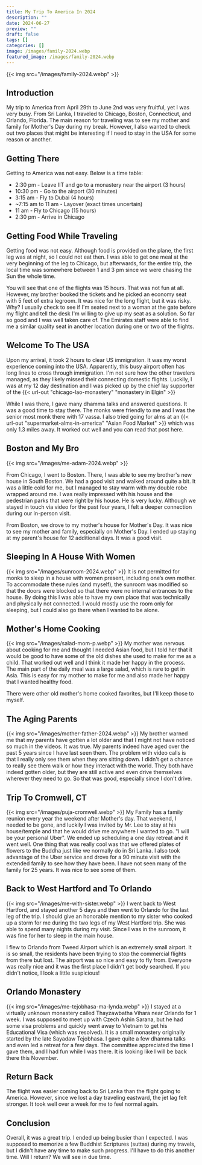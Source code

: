 ```yaml
---
title: My Trip To America In 2024
description: ""
date: 2024-06-27
preview: ""
draft: false
tags: []
categories: []
image: /images/family-2024.webp
featured_image: /images/family-2024.webp
---
```


{{< img src="/images/family-2024.webp" >}}

## Introduction
My trip to America from April 29th to June 2nd was very fruitful, yet I was very busy.  From Sri Lanka, I traveled to Chicago, Boston, Connecticut, and Orlando, Florida.  The main reason for traveling was to see my mother and family for Mother's Day during my break.  However, I also wanted to check out two places that might be interesting if I need to stay in the USA for some reason or another.

## Getting There
Getting to America was not easy.  Below is a time table:

- 2:30 pm - Leave IIT and go to a monastery near the airport (3 hours)
- 10:30 pm - Go to the airport (30 minutes)
- 3:15 am - Fly to Dubai (4 hours)
- ~7:15 am to 11 am - Layover (exact times uncertain)
- 11 am - Fly to Chicago (15 hours)
- 2:30 pm - Arrive in Chicago


## Getting Food While Traveling
Getting food was not easy.  Although food is provided on the plane, the first leg was at night, so I could not eat then.  I was able to get one meal at the very beginning of the leg to Chicago, but afterwards, for the entire trip, the local time was somewhere between 1 and 3 pm since we were chasing the Sun the whole time.


You will see that one of the flights was 15 hours.  That was not fun at all.  However, my brother booked the tickets and he picked an economy seat with 5 feet of extra legroom.  It was nice for the long flight, but it was risky.  Why?  I usually check to see if I'm seated next to a woman at the gate before my flight and tell the desk I'm willing to give up my seat as a solution.  So far so good and I was well taken care of.  The Emirates staff were able to find me a similar quality seat in another location during one or two of the flights.


## Welcome To The USA
Upon my arrival, it took 2 hours to clear US immigration.  It was my worst experience coming into the USA.  Apparently, this busy airport often has long lines to cross through immigration.  I'm not sure how the other travelers managed, as they likely missed their connecting domestic flights.  Luckily, I was at my 12 day destination and I was picked up by the chief lay supporter of the {{< url-out "chicago-lao-monastery" "monastery in Elgin" >}}

While I was there, I gave many dhamma talks and answered questions.  It was a good time to stay there.  The monks were friendly to me and I was the senior most monk there with 17 vassa.  I also tried going for alms at an {{< url-out "supermarket-alms-in-america" "Asian Food Market" >}}
which was only 1.3 miles away.  It worked out well and you can read that post here.

## Boston and My Bro
{{< img src="/images/me-adam-2024.webp" >}}

From Chicago, I went to Boston.  There, I was able to see my brother's new house in South Boston.  We had a good visit and walked around quite a bit.  It was a little cold for me, but I managed to stay warm with my double robe wrapped around me.  I was really impressed with his house and the pedestrian parks that were right by his house.  He is very lucky. Although we stayed in touch via video for the past four years, I felt a deeper connection during our in-person visit.

From Boston, we drove to my mother's house for Mother's Day.  It was nice to see my mother and family, especially on Mother's Day.  I ended up staying at my parent's house for 12 additional days.  It was a good visit.  

## Sleeping In A House With Women
{{< img src="/images/sunroom-2024.webp" >}}
It is not permitted for monks to sleep in a house with women present, including one’s own mother.  To accommodate these rules (and myself), the sunroom was modified so that the doors were blocked so that there were no internal entrances to the house.  By doing this I was able to have my own place that was technically and physically not connected.  I would mostly use the room only for sleeping, but I could also go there when I wanted to be alone.  

## Mother's Home Cooking
{{< img src="/images/salad-mom-p.webp" >}}
My mother was nervous about cooking for me and thought I needed Asian food, but I told her that it would be good to have some of the old dishes she used to make for me as a child.  That worked out well and I think it made her happy in the process.  The main part of the daily meal was a large salad, which is rare to get in Asia.  This is easy for my mother to make for me and also made her happy that I wanted healthy food.

There were other old mother's home cooked favorites, but I'll keep those to myself.

## The Aging Parents
{{< img src="/images/mother-father-2024.webp" >}}
My brother warned me that my parents have gotten a lot older and that I might not have noticed so much in the videos.  It was true.  My parents indeed have aged over the past 5 years since I have last seen them.  The problem with video calls is that I really only see them when they are sitting down.  I didn't get a chance to really see them walk or how they interact with the world.  They both have indeed gotten older, but they are still active and even drive themselves wherever they need to go.  So that was good, especially since I don't drive.

## Trip To Cromwell, CT
{{< img src="/images/puja-cromwell.webp" >}}
My Family has a family reunion every year the weekend after Mother's day.  That weekend, I needed to be gone, and luckily I was invited by Mr. Lee to stay at his house/temple and that he would drive me anywhere I wanted to go.  "I will be your personal Uber".  We ended up scheduling a one day retreat and it went well.  One thing that was really cool was that we offered plates of flowers to the Buddha just like we normally do in Sri Lanka.  I also took advantage of the Uber service and drove for a 90 minute visit with the extended family to see how they have been.  I have not seen many of the family for 25 years. It was nice to see some of them.

## Back to West Hartford and To Orlando
{{< img src="/images/me-with-sister.webp" >}}
I went back to West Hartford, and stayed another 5 days and then went to Orlando for the last leg of the trip.  I should give an honorable mention to my sister who cooked up a storm for me during the two legs of my West Hartford trip.  She was able to spend many nights during my visit.  Since I was in the sunroom, it was fine for her to sleep in the main house.

I flew to Orlando from Tweed Airport which is an extremely small airport.  It is so small, the residents have been trying to stop the commercial flights from there but lost.  The airport was so nice and easy to fly from.  Everyone was really nice and it was the first place I didn't get body searched.  If you didn't notice, I look a little suspicious!

## Orlando Monastery
{{< img src="/images/me-tejobhasa-ma-lynda.webp" >}}
I stayed at a virtually unknown monastery called Thayzawbatha Vihara near Orlando for 1 week.  I was supposed to meet up with Czech Ashin Sarana, but he had some visa problems and quickly went away to Vietnam to get his Educational Visa (which was resolved).  It is a small monastery originally started by the late Sayadaw Tejobhasa.  I gave quite a few dhamma talks and even led a retreat for a few days. The committee appreciated the time I gave them, and I had fun while I was there.  It is looking like I will be back there this November.  

## Return Back
The flight was easier coming back to Sri Lanka than the flight going to America.  However, since we lost a day traveling eastward, the jet lag felt stronger.  It took well over a week for me to feel normal again.

## Conclusion
Overall, it was a great trip.  I ended up being busier than I expected.  I was supposed to memorize a few Buddhist Scriptures (suttas) during my travels, but I didn't have any time to make such progress.  I'll have to do this another time.  Will I return?  We will see in due time.





